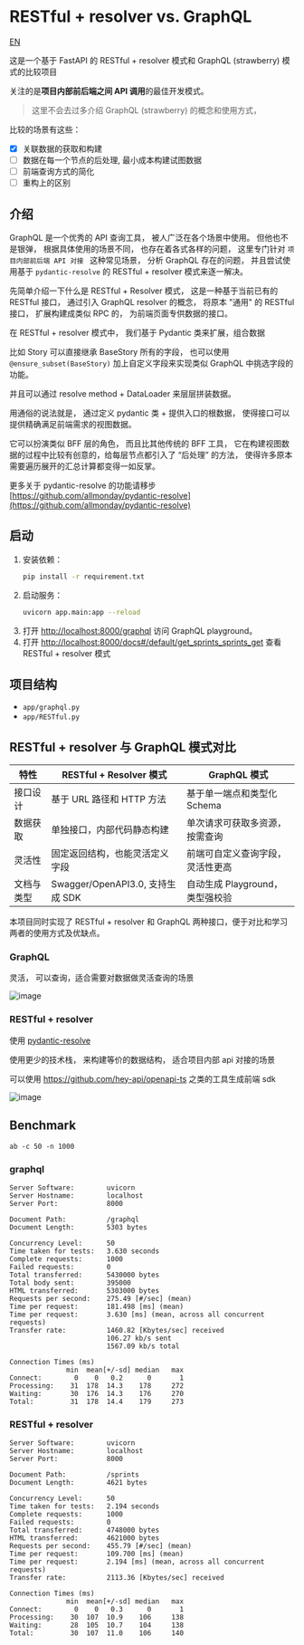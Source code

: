 # RESTful + resolver vs. GraphQL

[EN](./README-en.md)

这是一个基于 FastAPI 的 RESTful + resolver 模式和 GraphQL (strawberry) 模式的比较项目

关注的是**项目内部前后端之间 API 调用**的最佳开发模式。

> 这里不会去过多介绍 GraphQL (strawberry) 的概念和使用方式，

比较的场景有这些：

- [x] 关联数据的获取和构建
- [ ] 数据在每一个节点的后处理, 最小成本构建试图数据
- [ ] 前端查询方式的简化
- [ ] 重构上的区别

## 介绍

GraphQL 是一个优秀的 API 查询工具， 被人广泛在各个场景中使用。 但他也不是银弹， 根据具体使用的场景不同， 也存在着各式各样的问题， 这里专门针对 `项目内部前后端 API 对接 ` 这种常见场景， 分析 GraphQL 存在的问题， 并且尝试使用基于 `pydantic-resolve` 的 RESTful + resolver 模式来逐一解决。

先简单介绍一下什么是 RESTful + Resolver 模式， 这是一种基于当前已有的 RESTful 接口， 通过引入 GraphQL resolver 的概念， 将原本 "通用" 的 RESTful 接口， 扩展构建成类似 RPC 的， 为前端页面专供数据的接口。

在 RESTful + resolver 模式中， 我们基于 Pydantic 类来扩展，组合数据

比如 Story 可以直接继承 BaseStory 所有的字段， 也可以使用 `@ensure_subset(BaseStory)` 加上自定义字段来实现类似 GraphQL 中挑选字段的功能。

并且可以通过 resolve method + DataLoader 来层层拼装数据。

用通俗的说法就是， 通过定义 pydantic 类 + 提供入口的根数据， 使得接口可以提供精确满足前端需求的视图数据。

它可以扮演类似 BFF 层的角色， 而且比其他传统的 BFF 工具， 它在构建视图数据的过程中比较有创意的，给每层节点都引入了 “后处理” 的方法， 使得许多原本需要遍历展开的汇总计算都变得一如反掌。

更多关于 pydantic-resolve 的功能请移步 [https://github.com/allmonday/pydantic-resolve](https://github.com/allmonday/pydantic-resolve)

## 启动

1. 安装依赖：
   ```sh
   pip install -r requirement.txt
   ```
2. 启动服务：
   ```sh
   uvicorn app.main:app --reload
   ```
3. 打开 [http://localhost:8000/graphql](http://localhost:8000/graphql) 访问 GraphQL playground。
4. 打开 [http://localhost:8000/docs#/default/get_sprints_sprints_get](http://localhost:8000/docs#/default/get_sprints_sprints_get) 查看 RESTful + resolver 模式

## 项目结构

- `app/graphql.py`
- `app/RESTful.py`

## RESTful + resolver 与 GraphQL 模式对比

| 特性       | RESTful + Resolver 模式          | GraphQL 模式                     |
| ---------- | -------------------------------- | -------------------------------- |
| 接口设计   | 基于 URL 路径和 HTTP 方法        | 基于单一端点和类型化 Schema      |
| 数据获取   | 单独接口，内部代码静态构建       | 单次请求可获取多资源，按需查询   |
| 灵活性     | 固定返回结构，也能灵活定义字段   | 前端可自定义查询字段，灵活性更高 |
| 文档与类型 | Swagger/OpenAPI3.0, 支持生成 SDK | 自动生成 Playground，类型强校验  |

本项目同时实现了 RESTful + resolver 和 GraphQL 两种接口，便于对比和学习两者的使用方式及优缺点。

### GraphQL

灵活， 可以查询，适合需要对数据做灵活查询的场景

![image](https://github.com/user-attachments/assets/cf80c282-b3bc-472d-a584-bbb73a213d4d)

### RESTful + resolver

使用 [pydantic-resolve](https://github.com/allmonday/pydantic-resolve)

使用更少的技术栈， 来构建等价的数据结构， 适合项目内部 api 对接的场景

可以使用 https://github.com/hey-api/openapi-ts 之类的工具生成前端 sdk

![image](https://github.com/user-attachments/assets/bb922804-5ed8-429c-b907-a92bf3c4b3ed)

## Benchmark

`ab -c 50 -n 1000`

### graphql

```shell
Server Software:        uvicorn
Server Hostname:        localhost
Server Port:            8000

Document Path:          /graphql
Document Length:        5303 bytes

Concurrency Level:      50
Time taken for tests:   3.630 seconds
Complete requests:      1000
Failed requests:        0
Total transferred:      5430000 bytes
Total body sent:        395000
HTML transferred:       5303000 bytes
Requests per second:    275.49 [#/sec] (mean)
Time per request:       181.498 [ms] (mean)
Time per request:       3.630 [ms] (mean, across all concurrent requests)
Transfer rate:          1460.82 [Kbytes/sec] received
                        106.27 kb/s sent
                        1567.09 kb/s total

Connection Times (ms)
              min  mean[+/-sd] median   max
Connect:        0    0   0.2      0       1
Processing:    31  178  14.3    178     272
Waiting:       30  176  14.3    176     270
Total:         31  178  14.4    179     273
```

### RESTful + resolver

```shell
Server Software:        uvicorn
Server Hostname:        localhost
Server Port:            8000

Document Path:          /sprints
Document Length:        4621 bytes

Concurrency Level:      50
Time taken for tests:   2.194 seconds
Complete requests:      1000
Failed requests:        0
Total transferred:      4748000 bytes
HTML transferred:       4621000 bytes
Requests per second:    455.79 [#/sec] (mean)
Time per request:       109.700 [ms] (mean)
Time per request:       2.194 [ms] (mean, across all concurrent requests)
Transfer rate:          2113.36 [Kbytes/sec] received

Connection Times (ms)
              min  mean[+/-sd] median   max
Connect:        0    0   0.3      0       1
Processing:    30  107  10.9    106     138
Waiting:       28  105  10.7    104     138
Total:         30  107  11.0    106     140
```

